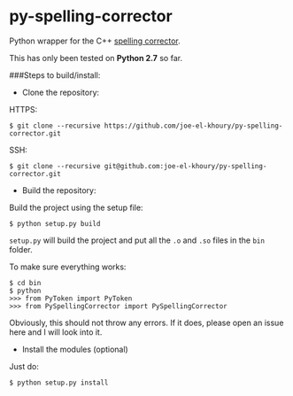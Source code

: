 # py-spelling-corrector
Python wrapper for the C++ [spelling corrector](https://github.com/joe-el-khoury/spelling-corrector).

This has only been tested on **Python 2.7** so far.

###Steps to build/install:

* Clone the repository:

HTTPS:
```
$ git clone --recursive https://github.com/joe-el-khoury/py-spelling-corrector.git
```

SSH:
```
$ git clone --recursive git@github.com:joe-el-khoury/py-spelling-corrector.git
```

* Build the repository:

Build the project using the setup file:
```
$ python setup.py build
```
`setup.py` will build the project and put all the `.o` and `.so` files in the `bin` folder.

To make sure everything works:
```
$ cd bin
$ python
>>> from PyToken import PyToken
>>> from PySpellingCorrector import PySpellingCorrector
```
Obviously, this should not throw any errors. If it does, please open an issue here and I will look into it.

* Install the modules (optional)

Just do:
```
$ python setup.py install
```
